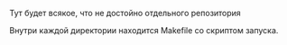 Тут будет всякое, что не достойно отдельного репозитория

Внутри каждой директории находится Makefile со скриптом запуска.
